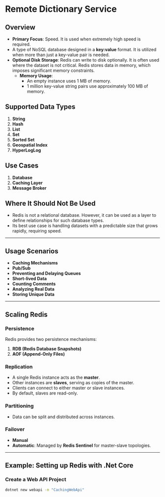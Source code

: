 # Remote Dictionary Service

## Overview
- **Primary Focus**: Speed. It is used when extremely high speed is required.
- A type of NoSQL database designed in a **key:value** format. It is utilized when more than just a key-value pair is needed.
- **Optional Disk Storage**: Redis can write to disk optionally. It is often used where the dataset is not critical. Redis stores data in memory, which imposes significant memory constraints. 
  - **Memory Usage**: 
    - An empty instance uses 1 MB of memory. 
    - 1 million key-value string pairs use approximately 100 MB of memory.

## Supported Data Types
1. **String**
2. **Hash**
3. **List**
4. **Set**
5. **Sorted Set**
6. **Geospatial Index**
7. **HyperLogLog**

## Use Cases
1. **Database**
2. **Caching Layer**
3. **Message Broker**

## Where It Should Not Be Used
- Redis is not a relational database. However, it can be used as a layer to define relationships for such database types.
- Its best use case is handling datasets with a predictable size that grows rapidly, requiring speed.

---

## Usage Scenarios
- **Caching Mechanisms**
- **Pub/Sub**
- **Preventing and Delaying Queues**
- **Short-lived Data**
- **Counting Comments**
- **Analyzing Real Data**
- **Storing Unique Data**

---

## Scaling Redis

### Persistence
Redis provides two persistence mechanisms:
1. **RDB (Redis Database Snapshots)**
2. **AOF (Append-Only Files)**

### Replication
- A single Redis instance acts as the **master**.
- Other instances are **slaves**, serving as copies of the master.
- Clients can connect to either master or slave instances.
- By default, slaves are read-only.

### Partitioning
- Data can be split and distributed across instances.

### Failover
- **Manual**
- **Automatic**: Managed by **Redis Sentinel** for master-slave topologies.

---

## Example: Setting up Redis with .Net Core

### Create a Web API Project
```bash
dotnet new webapi -n "CachingWebApi"
